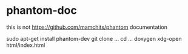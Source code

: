 phantom-doc
===========

this is not https://github.com/mamchits/phantom documentation

  sudo apt-get install phantom-dev
  git clone ...
  cd ...
  doxygen
  xdg-open html/index.html
